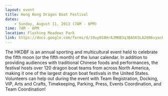 ```yaml
---
layout: event
title: Hong Kong Dragon Boat Festival
dates:
    - Sunday, August 11, 2013 (7AM - 6PM)
time: 7AM - 6PM
location: Flushing Meadows Park
link: https://docs.google.com/forms/d/19uy6S8HrAJMKB3qJBA5KSLA26N6vyacRN5cJIa79zk8
---
```

The HKDBF is an annual sporting and multicultural event held to celebrate the fifth moon (or the fifth month) of the lunar calendar. In addition to providing audiences with traditional Chinese foods and performances, the festival hosts over 120 dragon boat teams from across North America, making it one of the largest dragon boat festivals in the United States. Volunteers can help out during the event with Team Registration, Docking, VIP, Arts and Crafts, Timekeeping, Parking, Press, Events Coordination, and Team Coordination!
